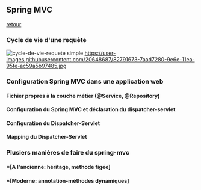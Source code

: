 ## Spring MVC

[retour](https://github.com/grouault/spring-tutorial/blob/master/README.md)

### Cycle de vie d'une requête
![cycle-de-vie-requete simple](https://user-images.githubusercontent.com/20648687/82791477-23a79d80-9e6e-11ea-90f8-8e0a351e3ca1.png)
https://user-images.githubusercontent.com/20648687/82791673-7aad7280-9e6e-11ea-95fe-ac59a5b97485.jpg
### Configuration Spring MVC dans une application web
#### Fichier propres à la couche métier (@Service, @Repository)

#### Configuration du Spring MVC et déclaration du dispatcher-servlet


#### Configuration du Dispatcher-Servlet

#### Mapping du Dispatcher-Servlet

### Plusiers manières de faire du spring-mvc
#### *[A l'ancienne: héritage, méthode figée]
#### *[Moderne: annotation-méthodes dynamiques]
